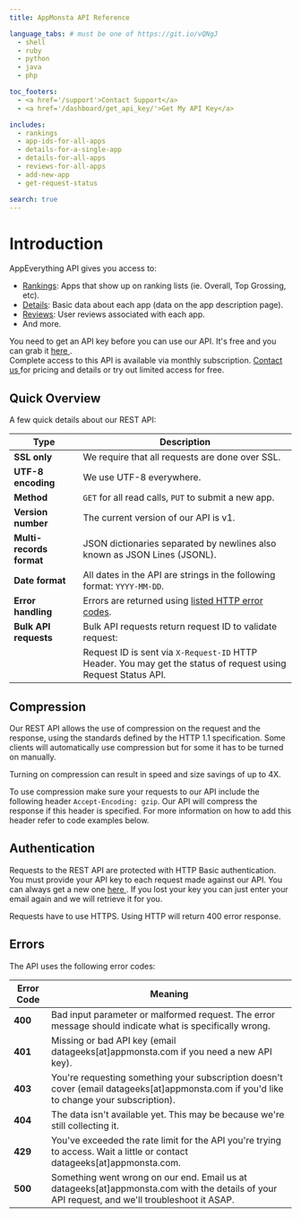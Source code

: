 ```yaml
---
title: AppMonsta API Reference

language_tabs: # must be one of https://git.io/vQNgJ
  - shell
  - ruby
  - python
  - java
  - php

toc_footers:
  - <a href='/support'>Contact Support</a>
  - <a href='/dashboard/get_api_key/'>Get My API Key</a>

includes:
  - rankings
  - app-ids-for-all-apps
  - details-for-a-single-app
  - details-for-all-apps
  - reviews-for-all-apps
  - add-new-app
  - get-request-status

search: true
---
```


# Introduction

AppEverything API gives you access to:

* [Rankings](#rankings): Apps that show up on ranking lists (ie. Overall, Top Grossing, etc).
* [Details](#details-for-a-single-app):  Basic data about each app (data on the app description page).
* [Reviews](#app-reviews): User reviews associated with each app.
* And more.

<aside class="notice">
  You need to get an API key before you can use our API. It's free and you can grab it
  <a href="/dashboard/get_api_key/"> here </a>.<br>
  Complete access to this API is available via monthly subscription.
  <a href="/contact-sales"> Contact us </a> for pricing and details or try out limited access
  for free.
</aside>

## Quick Overview

A few quick details about our REST API:

 Type                | Description
-------------------- | --------------
**SSL only**             | We require that all requests are done over SSL.
**UTF-8 encoding**       | We use UTF-8 everywhere.
**Method**               | `GET` for all read calls, `PUT` to submit a new app.
**Version number**       | The current version of our API is v1.
**Multi-records format** | JSON dictionaries separated by newlines also known as JSON Lines (JSONL).
**Date format**          | All dates in the API are strings in the following format: `YYYY-MM-DD`.
**Error handling**       | Errors are returned using [listed HTTP error codes](#errors).
**Bulk API requests**    | Bulk API requests return request ID to validate request:
                         | Request ID is sent via `X-Request-ID` HTTP Header. You may get the status of request using Request Status API.

## Compression

Our REST API allows the use of compression on the request and the response, using the standards
defined by the HTTP 1.1 specification. Some clients will automatically use compression but for
some it has to be turned on manually.

<aside class="success">
Turning on compression can result in speed and size savings of up to 4X.
</aside>

To use compression make sure your requests to our API include the following header
`Accept-Encoding: gzip`. Our API will compress the response if this header is specified. For more
information on how to add this header refer to code examples below.



## Authentication

Requests to the REST API are protected with HTTP Basic authentication. You must provide your API
key to each request made against our API. You can always get a new one <a href='/dashboard/get_api_key/'> here </a>.
If you lost your key you can just enter your email again and we will retrieve it for you.

<aside class="warning">
Requests have to use HTTPS. Using HTTP will return 400 error response.
</aside>

## Errors

The API uses the following error codes:

Error Code | Meaning
---------- | -------
**400** | Bad input parameter or malformed request. The error message should indicate what is specifically wrong.
**401** | Missing or bad API key (email datageeks[at]appmonsta.com if you need a new API key).
**403** | You're requesting something your subscription doesn't cover (email datageeks[at]appmonsta.com if you'd like to change your subscription).
**404** | The data isn't available yet. This may be because we're still collecting it.
**429** | You've exceeded the rate limit for the API you're trying to access. Wait a little or contact datageeks[at]appmonsta.com.
**500** | Something went wrong on our end. Email us at datageeks[at]appmonsta.com with the details of your API request, and we'll troubleshoot it ASAP.

